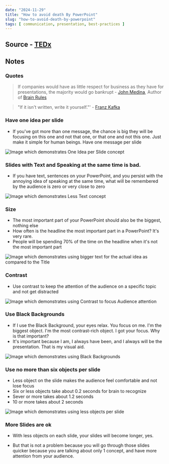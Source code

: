 ```yaml
---
date: "2024-11-29"
title: "How to avoid death By PowerPoint"
slug: "how-to-avoid-death-by-powerpoint"
tags: [ communication, presentation, best-practices ]
---
```




## Source - [TEDx][1]

## Notes

### Quotes

> If companies would have as little respect for business as they have for presentations, the majority would go bankrupt - [John Medina][2], Author of [Brain Rules][3]

> "If it isn't written, write it yourself."' - [Franz Kafka][4]

### Have one idea per slide
* If you've got more than one message, the chance is big they will be focusing on this one and not that one, or that one and not this one. Just make it simple for human beings. Have one message per slide

<img src="/reads/2024/10/images/death-by-powerpoint-1.png" alt="Image which demonstrates One Idea per Slide concept" class="image-center" />

### Slides with Text and Speaking at the same time is bad.
* If you have text, sentences on your PowerPoint, and you persist with the annoying idea of speaking at the same time, what will be remembered by the audience is zero or very close to zero

<img src="/reads/2024/10/images/death-by-powerpoint-2.png" alt="Image which demonstrates Less Text concept" class="image-center" />

### Size
* The most important part of your PowerPoint should also be the biggest, nothing else
* How often is the headline the most important part in a PowerPoint? It's very rare.
* People will be spending 70% of the time on the headline when it's not the most important part

<img src="/reads/2024/10/images/death-by-powerpoint-3.png" alt="Image which demonstrates using bigger text for the actual idea as compared to the Title" class="image-center" />

### Contrast
* Use contrast to keep the attention of the audience on a specific topic and not get distracted

<img src="/reads/2024/10/images/death-by-powerpoint-4.png" alt="Image which demonstrates using Contrast to focus Audience attention" class="image-center" />

### Use Black Backgrounds
* If I use the Black Background, your eyes relax. You focus on me. I'm the biggest object. I'm the most contrast-rich object. I got your focus. Why is that important?
* It's important because I am, I always have been, and I always will be the presentation. That is my visual aid.

<img src="/reads/2024/10/images/death-by-powerpoint-5.png" alt="Image which demonstrates using Black Backgrounds" class="image-center" />

### Use no more than six objects per slide
* Less object on the slide makes the audience feel comfortable and not lose focus
* Six or less objects take about 0.2 seconds for brain to recognize
* Sever or more takes about 1.2 seconds
* 10 or more takes about 2 seconds

<img src="/reads/2024/10/images/death-by-powerpoint-6.png" alt="Image which demonstrates using less objects per slide" class="image-center" />

### More Slides are ok
* With less objects on each slide, your slides will become longer, yes.
* But that is not a problem because you will go through those slides quicker because you are talking about only 1 concept, and have more attention from your audience.



  [1]: https://www.youtube.com/watch?v=Iwpi1Lm6dFo
  [2]: https://brainrules.net/john-medina/
  [3]: https://amzn.to/4e1K5KI
  [4]: https://www.goodreads.com/author/show/5223.Franz_Kafka
